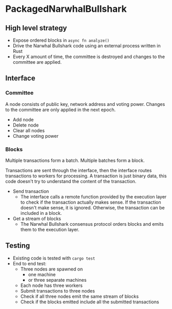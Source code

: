 # PackagedNarwhalBullshark
## High level strategy
- Expose ordered blocks in `async fn analyze()`
- Drive the Narwhal Bullshark code using an external process written in Rust
- Every X amount of time, the committee is destroyed and changes to the committee are applied.
## Interface
### Committee
A node consists of public key, network address and voting power. Changes to the committee are only applied in the next epoch.
- Add node
- Delete node
- Clear all nodes
- Change voting power
### Blocks
Multiple transactions form a batch. Multiple batches form a block.

Transactions are sent through the interface, then the interface routes transactions to workers for processing. A transaction is just binary data, this code doesn't try to understand the content of the transaction.
- Send transaction
  + The interface calls a remote function provided by the execution layer to check if the transaction actually makes sense. If the transaction doesn't make sense, it is ignored. Otherwise, the transaction can be included in a block.
- Get a stream of blocks
  + The Narwhal Bullshark consensus protocol orders blocks and emits them to the execution layer.
## Testing
- Existing code is tested with `cargo test`
- End to end test:
  + Three nodes are spawned on
    * one machine
    * or three separate machines
  + Each node has three workers
  + Submit transactions to three nodes
  + Check if all three nodes emit the same stream of blocks
  + Check if the blocks emitted include all the submitted transactions
